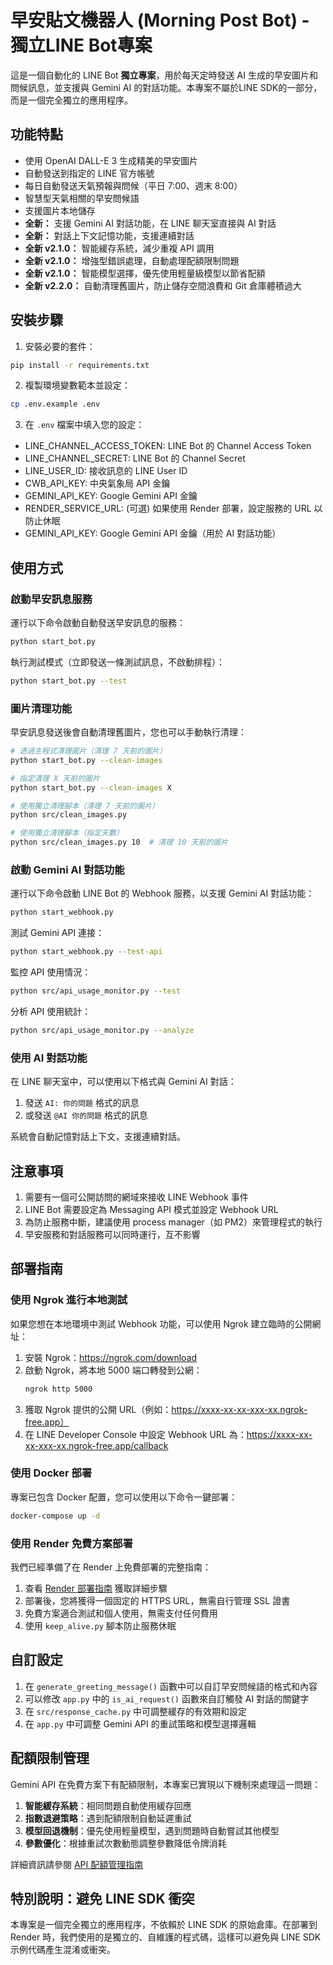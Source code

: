 # 早安貼文機器人 (Morning Post Bot) - 獨立LINE Bot專案

這是一個自動化的 LINE Bot **獨立專案**，用於每天定時發送 AI 生成的早安圖片和問候訊息，並支援與 Gemini AI 的對話功能。本專案不屬於LINE SDK的一部分，而是一個完全獨立的應用程序。

## 功能特點

- 使用 OpenAI DALL-E 3 生成精美的早安圖片
- 自動發送到指定的 LINE 官方帳號
- 每日自動發送天氣預報與問候（平日 7:00、週末 8:00）
- 智慧型天氣相關的早安問候語
- 支援圖片本地儲存
- **全新：** 支援 Gemini AI 對話功能，在 LINE 聊天室直接與 AI 對話
- **全新：** 對話上下文記憶功能，支援連續對話
- **全新 v2.1.0：** 智能緩存系統，減少重複 API 調用
- **全新 v2.1.0：** 增強型錯誤處理，自動處理配額限制問題
- **全新 v2.1.0：** 智能模型選擇，優先使用輕量級模型以節省配額
- **全新 v2.2.0：** 自動清理舊圖片，防止儲存空間浪費和 Git 倉庫體積過大

## 安裝步驟

1. 安裝必要的套件：
```bash
pip install -r requirements.txt
```

2. 複製環境變數範本並設定：
```bash
cp .env.example .env
```

3. 在 `.env` 檔案中填入您的設定：
- LINE_CHANNEL_ACCESS_TOKEN: LINE Bot 的 Channel Access Token
- LINE_CHANNEL_SECRET: LINE Bot 的 Channel Secret
- LINE_USER_ID: 接收訊息的 LINE User ID
- CWB_API_KEY: 中央氣象局 API 金鑰
- GEMINI_API_KEY: Google Gemini API 金鑰
- RENDER_SERVICE_URL: (可選) 如果使用 Render 部署，設定服務的 URL 以防止休眠
- GEMINI_API_KEY: Google Gemini API 金鑰（用於 AI 對話功能）

## 使用方式

### 啟動早安訊息服務

運行以下命令啟動自動發送早安訊息的服務：
```bash
python start_bot.py
```

執行測試模式（立即發送一條測試訊息，不啟動排程）：
```bash
python start_bot.py --test
```

### 圖片清理功能

早安訊息發送後會自動清理舊圖片，您也可以手動執行清理：

```bash
# 透過主程式清理圖片（清理 7 天前的圖片）
python start_bot.py --clean-images

# 指定清理 X 天前的圖片
python start_bot.py --clean-images X

# 使用獨立清理腳本（清理 7 天前的圖片）
python src/clean_images.py

# 使用獨立清理腳本（指定天數）
python src/clean_images.py 10  # 清理 10 天前的圖片
```

### 啟動 Gemini AI 對話功能

運行以下命令啟動 LINE Bot 的 Webhook 服務，以支援 Gemini AI 對話功能：
```bash
python start_webhook.py
```

測試 Gemini API 連接：
```bash
python start_webhook.py --test-api
```

監控 API 使用情況：
```bash
python src/api_usage_monitor.py --test
```

分析 API 使用統計：
```bash
python src/api_usage_monitor.py --analyze
```

### 使用 AI 對話功能

在 LINE 聊天室中，可以使用以下格式與 Gemini AI 對話：
1. 發送 `AI: 你的問題` 格式的訊息
2. 或發送 `@AI 你的問題` 格式的訊息

系統會自動記憶對話上下文，支援連續對話。

## 注意事項

1. 需要有一個可公開訪問的網域來接收 LINE Webhook 事件
2. LINE Bot 需要設定為 Messaging API 模式並設定 Webhook URL
3. 為防止服務中斷，建議使用 process manager（如 PM2）來管理程式的執行
4. 早安服務和對話服務可以同時運行，互不影響

## 部署指南

### 使用 Ngrok 進行本地測試

如果您想在本地環境中測試 Webhook 功能，可以使用 Ngrok 建立臨時的公開網址：

1. 安裝 Ngrok：https://ngrok.com/download
2. 啟動 Ngrok，將本地 5000 端口轉發到公網：
   ```bash
   ngrok http 5000
   ```
3. 獲取 Ngrok 提供的公開 URL（例如：https://xxxx-xx-xx-xxx-xx.ngrok-free.app）
4. 在 LINE Developer Console 中設定 Webhook URL 為：https://xxxx-xx-xx-xxx-xx.ngrok-free.app/callback

### 使用 Docker 部署

專案已包含 Docker 配置，您可以使用以下命令一鍵部署：

```bash
docker-compose up -d
```

### 使用 Render 免費方案部署

我們已經準備了在 Render 上免費部署的完整指南：

1. 查看 [Render 部署指南](./docs/RENDER_DEPLOYMENT.md) 獲取詳細步驟
2. 部署後，您將獲得一個固定的 HTTPS URL，無需自行管理 SSL 證書
3. 免費方案適合測試和個人使用，無需支付任何費用
4. 使用 `keep_alive.py` 腳本防止服務休眠

## 自訂設定

1. 在 `generate_greeting_message()` 函數中可以自訂早安問候語的格式和內容
2. 可以修改 `app.py` 中的 `is_ai_request()` 函數來自訂觸發 AI 對話的關鍵字
3. 在 `src/response_cache.py` 中可調整緩存的有效期和設定
4. 在 `app.py` 中可調整 Gemini API 的重試策略和模型選擇邏輯

## 配額限制管理

Gemini API 在免費方案下有配額限制，本專案已實現以下機制來處理這一問題：

1. **智能緩存系統**：相同問題自動使用緩存回應
2. **指數退避策略**：遇到配額限制自動延遲重試
3. **模型回退機制**：優先使用輕量模型，遇到問題時自動嘗試其他模型
4. **參數優化**：根據重試次數動態調整參數降低令牌消耗

詳細資訊請參閱 [API 配額管理指南](./docs/API_QUOTA_MANAGEMENT.md)

## 特別說明：避免 LINE SDK 衝突

本專案是一個完全獨立的應用程序，不依賴於 LINE SDK 的原始倉庫。在部署到 Render 時，我們使用的是獨立的、自維護的程式碼，這樣可以避免與 LINE SDK 示例代碼產生混淆或衝突。
